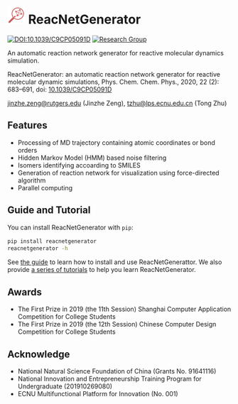 # <img src=docs/.vuepress/public/reacnetgen.svg height=40/>  ReacNetGenerator

[![DOI:10.1039/C9CP05091D](https://img.shields.io/badge/DOI-10.1039%2FC9CP05091D-blue)](https://doi.org/10.1039/C9CP05091D)
[![Research Group](https://img.shields.io/website-up-down-green-red/https/computchem.cn.svg?label=Research%20Group)](https://computchem.cn)

An automatic reaction network generator for reactive molecular dynamics simulation.

ReacNetGenerator: an automatic reaction network generator for reactive molecular dynamic simulations, Phys. Chem. Chem. Phys., 2020, 22 (2): 683–691, doi: [10.1039/C9CP05091D](https://dx.doi.org/10.1039/C9CP05091D)

jinzhe.zeng@rutgers.edu (Jinzhe Zeng), tzhu@lps.ecnu.edu.cn (Tong Zhu)

## Features

-   Processing of MD trajectory containing atomic coordinates or bond orders
-   Hidden Markov Model (HMM) based noise filtering
-   Isomers identifying accoarding to SMILES
-   Generation of reaction network for visualization using force-directed algorithm
-   Parallel computing

## Guide and Tutorial

You can install ReacNetGenerator with `pip`:

```sh
pip install reacnetgenerator
reacnetgenerator -h
```

See [the guide](https://reacnetgenerator.njzjz.win/guide/) to learn how to install and use ReacNetGenerattor. We also provide [a series of tutorials](https://reacnetgenerator.njzjz.win/tutorial/) to help you learn ReacNetGenerator.

## Awards
* The First Prize in 2019 (the 11th Session) Shanghai Computer Application Competition for College Students
* The First Prize in 2019 (the 12th Session) Chinese Computer Design Competition for College Students

## Acknowledge
* National Natural Science Foundation of China (Grants No. 91641116)
* National Innovation and Entrepreneurship Training Program for Undergraduate (201910269080)
* ECNU Multifunctional Platform for Innovation (No. 001)
